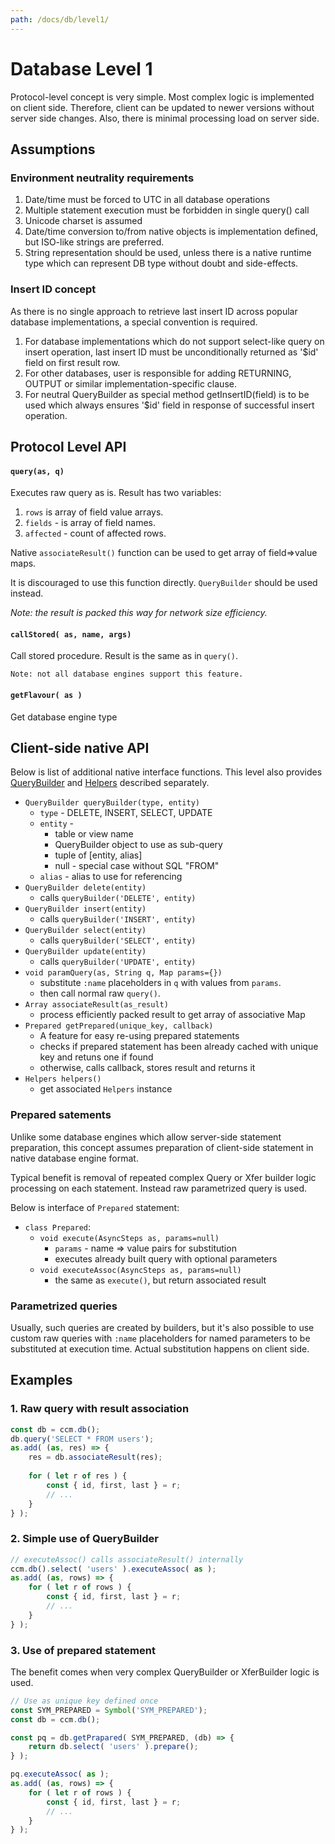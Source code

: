 ```yaml
---
path: /docs/db/level1/
---
```


# Database Level 1

Protocol-level concept is very simple. Most complex logic is
implemented on client side. Therefore, client can be updated to
newer versions without server side changes. Also, there is minimal
processing load on server side.

## Assumptions

### Environment neutrality requirements

1. Date/time must be forced to UTC in all database operations
2. Multiple statement execution must be forbidden in single query() call
3. Unicode charset is assumed
4. Date/time conversion to/from native objects is implementation defined,
    but ISO-like strings are preferred.
5. String representation should be used, unless there is a native runtime
    type which can represent DB type without doubt and side-effects.

### Insert ID concept

As there is no single approach to retrieve last insert ID across popular
database implementations, a special convention is required.

1. For database implementations which do not support select-like query
    on insert operation, last insert ID must be unconditionally returned
    as '$id' field on first result row.
2. For other databases, user is responsible for adding RETURNING, OUTPUT
    or similar implementation-specific clause.
3. For neutral QueryBuilder as special method getInsertID(field) is to
    be used which always ensures '$id' field in response of successful
    insert operation.

## Protocol Level API

#### `query(as, q)`

Executes raw query as is. Result has two variables:

1. `rows` is array of field value arrays.
1. `fields` - is array of field names.
1. `affected` - count of affected rows.

Native `associateResult()` function can be used to get array
of field=>value maps.

It is discouraged to use this function directly.
`QueryBuilder` should be used instead.

*Note: the result is packed this way for network size efficiency.*

#### `callStored( as, name, args)`

Call stored procedure. Result is the same as in `query()`.

`Note: not all database engines support this feature.`

#### `getFlavour( as )`

Get database engine type


## Client-side native API

Below is list of additional native interface functions. This level
also provides [QueryBuilder](/docs/db/querybuilder/) and
[Helpers](/docs/db/helpers/) described separately.

* `QueryBuilder queryBuilder(type, entity)`
    * `type` - DELETE, INSERT, SELECT, UPDATE
    * `entity` -
        - table or view name
        - QueryBuilder object to use as sub-query
        - tuple of [entity, alias]
        - null - special case without SQL "FROM"
    * `alias` - alias to use for referencing
* `QueryBuilder delete(entity)`
    * calls `queryBuilder('DELETE', entity)`
* `QueryBuilder insert(entity)`
    * calls `queryBuilder('INSERT', entity)`
* `QueryBuilder select(entity)`
    * calls `queryBuilder('SELECT', entity)`
* `QueryBuilder update(entity)`
    * calls `queryBuilder('UPDATE', entity)`
* `void paramQuery(as, String q, Map params={})`
    * substitute `:name` placeholders in `q` with
        values from `params`.
    * then call normal raw `query()`.
* `Array associateResult(as_result)`
    * process efficiently packed result to get array
        of associative Map
* `Prepared getPrepared(unique_key, callback)`
    * A feature for easy re-using prepared statements
    * checks if prepared statement has been already cached with
        unique key and retuns one if found
    * otherwise, calls callback, stores result and returns it
* `Helpers helpers()`
    * get associated `Helpers` instance

### Prepared satements

Unlike some database engines which allow server-side statement preparation,
this concept assumes preparation of client-side statement in native
database engine format.

Typical benefit is removal of repeated complex Query or Xfer builder logic
processing on each statement. Instead raw parametrized query is used.

Below is interface of `Prepared` statement:

* `class Prepared`:
    * `void execute(AsyncSteps as, params=null)`
        * `params` - name => value pairs for substitution
        * executes already built query with optional parameters
    * `void executeAssoc(AsyncSteps as, params=null)`
        * the same as `execute()`, but return associated result

### Parametrized queries

Usually, such queries are created by builders, but it's also possible to use
custom raw queries with `:name` placeholders for named parameters to be substituted
at execution time. Actual substitution happens on client side.

## Examples

### 1. Raw query with result association

```javascript
const db = ccm.db();
db.query('SELECT * FROM users');
as.add( (as, res) => {
    res = db.associateResult(res);
    
    for ( let r of res ) {
        const { id, first, last } = r;
        // ...
    }
} );
```

### 2. Simple use of QueryBuilder

```javascript
// executeAssoc() calls associateResult() internally
ccm.db().select( 'users' ).executeAssoc( as );
as.add( (as, rows) => {
    for ( let r of rows ) {
        const { id, first, last } = r;
        // ...
    }
} );
```

### 3. Use of prepared statement

The benefit comes when very complex QueryBuilder or XferBuilder logic is used.

```javascript
// Use as unique key defined once
const SYM_PREPARED = Symbol('SYM_PREPARED');
const db = ccm.db();

const pq = db.getPrapared( SYM_PREPARED, (db) => {
    return db.select( 'users' ).prepare();
} );

pq.executeAssoc( as );
as.add( (as, rows) => {
    for ( let r of rows ) {
        const { id, first, last } = r;
        // ...
    }
} );
```
